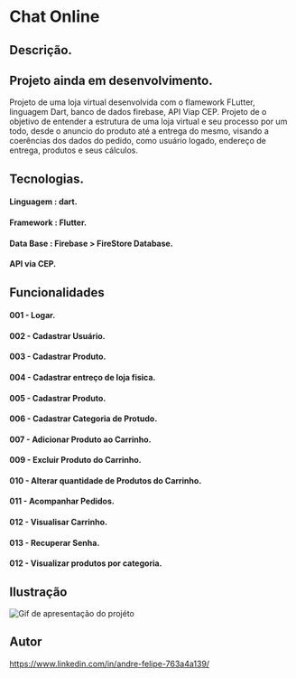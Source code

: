 # Chat Online

## Descrição.

## Projeto ainda em desenvolvimento.

<p>Projeto de uma loja virtual desenvolvida com o flamework FLutter, linguagem Dart, banco de dados firebase, API Viap CEP. Projeto de o objetivo de entender a estrutura de uma loja virtual e seu processo por um todo, desde o anuncio do produto até a entrega do mesmo, visando a coerências dos dados do pedido, como usuário logado, endereço de entrega, produtos e seus cálculos. </p>

## Tecnologias.
#### Linguagem : dart.
#### Framework : Flutter.
#### Data Base : Firebase > FireStore Database.
#### API via CEP.

## Funcionalidades

#### 001 - Logar.
#### 002 - Cadastrar Usuário.
#### 003 - Cadastrar Produto.
#### 004 - Cadastrar entreço de loja fisica.
#### 005 - Cadastrar Produto.
#### 006 - Cadastrar Categoria de Protudo.
#### 007 - Adicionar Produto ao Carrinho.
#### 009 - Excluir Produto do Carrinho. 
#### 010 - Alterar quantidade de Produtos do Carrinho.
#### 011 - Acompanhar Pedidos.
#### 012 - Visualisar Carrinho.
#### 013 - Recuperar Senha.
#### 012 - Visualizar produtos por categoria.



## Ilustração

![Gif de apresentação do projéto](https://github.com/AndreFSRamos/GifCards/blob/main/loja_virtual01.gif)

## Autor

https://www.linkedin.com/in/andre-felipe-763a4a139/
